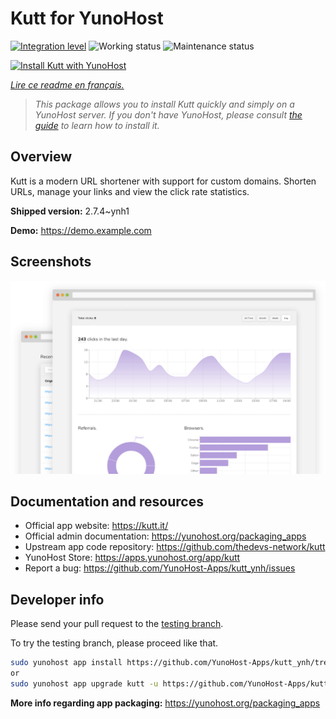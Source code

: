 <!--
N.B.: This README was automatically generated by https://github.com/YunoHost/apps/tree/master/tools/README-generator
It shall NOT be edited by hand.
-->

# Kutt for YunoHost

[![Integration level](https://dash.yunohost.org/integration/kutt.svg)](https://dash.yunohost.org/appci/app/kutt) ![Working status](https://ci-apps.yunohost.org/ci/badges/kutt.status.svg) ![Maintenance status](https://ci-apps.yunohost.org/ci/badges/kutt.maintain.svg)

[![Install Kutt with YunoHost](https://install-app.yunohost.org/install-with-yunohost.svg)](https://install-app.yunohost.org/?app=kutt)

*[Lire ce readme en français.](./README_fr.md)*

> *This package allows you to install Kutt quickly and simply on a YunoHost server.
If you don't have YunoHost, please consult [the guide](https://yunohost.org/#/install) to learn how to install it.*

## Overview

Kutt is a modern URL shortener with support for custom domains. Shorten URLs, manage your links and view the click rate statistics.

**Shipped version:** 2.7.4~ynh1

**Demo:** https://demo.example.com

## Screenshots

![Screenshot of Kutt](./doc/screenshots/screenshot.png)

## Documentation and resources

* Official app website: <https://kutt.it/>
* Official admin documentation: <https://yunohost.org/packaging_apps>
* Upstream app code repository: <https://github.com/thedevs-network/kutt>
* YunoHost Store: <https://apps.yunohost.org/app/kutt>
* Report a bug: <https://github.com/YunoHost-Apps/kutt_ynh/issues>

## Developer info

Please send your pull request to the [testing branch](https://github.com/YunoHost-Apps/kutt_ynh/tree/testing).

To try the testing branch, please proceed like that.

``` bash
sudo yunohost app install https://github.com/YunoHost-Apps/kutt_ynh/tree/testing --debug
or
sudo yunohost app upgrade kutt -u https://github.com/YunoHost-Apps/kutt_ynh/tree/testing --debug
```

**More info regarding app packaging:** <https://yunohost.org/packaging_apps>
